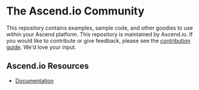 # The Ascend.io Community

This repository contains examples, sample code, and other goodies to use within your Ascend platform.
This repository is maintained by Ascend.io. If you would like to contribute or give feedback,
please see the [contribution guide](CONTRIBUTE.md). We'd love your input.


## Ascend.io Resources
* [Documentation](https://docs.ascend.io/)
